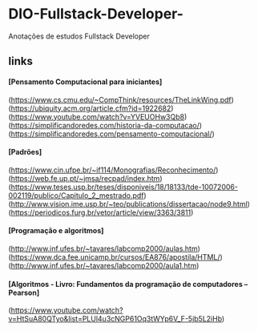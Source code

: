 # DIO-Fullstack-Developer-
Anotações de estudos Fullstack Developer

## links
#### [Pensamento Computacional para iniciantes]
(https://www.cs.cmu.edu/~CompThink/resources/TheLinkWing.pdf)
(https://ubiquity.acm.org/article.cfm?id=1922682)
(https://www.youtube.com/watch?v=YVEUOHw3Qb8)
(https://simplificandoredes.com/historia-da-computacao/)
(https://simplificandoredes.com/pensamento-computacional/)

#### [Padrões]
(https://www.cin.ufpe.br/~if114/Monografias/Reconhecimento/)
(https://web.fe.up.pt/~jmsa/recpad/index.htm)
(https://www.teses.usp.br/teses/disponiveis/18/18133/tde-10072006-002119/publico/Capitulo_2_mestrado.pdf)
(http://www.vision.ime.usp.br/~teo/publications/dissertacao/node9.html)
(https://periodicos.furg.br/vetor/article/view/3363/3811)

#### [Programação e algoritmos]
(http://www.inf.ufes.br/~tavares/labcomp2000/aulas.htm)
(https://www.dca.fee.unicamp.br/cursos/EA876/apostila/HTML/)
(http://www.inf.ufes.br/~tavares/labcomp2000/aula1.htm)

#### [Algoritmos - Livro: Fundamentos da programação de computadores – Pearson]
(https://www.youtube.com/watch?v=HtSuA80QTyo&list=PLUl4u3cNGP61Oq3tWYp6V_F-5jb5L2iHb)
